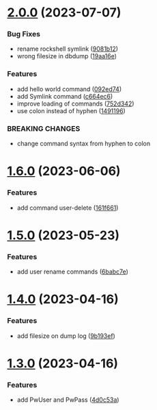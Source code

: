 # [2.0.0](https://github.com/baumrock/RockShell/compare/v1.6.0...v2.0.0) (2023-07-07)


### Bug Fixes

* rename rockshell symlink ([9081b12](https://github.com/baumrock/RockShell/commit/9081b12b2bf9495f5c48e1664786429d87c24c7e))
* wrong filesize in dbdump ([19aa16e](https://github.com/baumrock/RockShell/commit/19aa16e6098ed7e74c6f348b98cb343351dd1699))


### Features

* add hello world command ([092ed74](https://github.com/baumrock/RockShell/commit/092ed74184e645cc81de7b17f1375c6add27eca2))
* add Symlink command ([c664ec6](https://github.com/baumrock/RockShell/commit/c664ec69b3eb32d1184a85dc0349f538622d3904))
* improve loading of commands ([752d342](https://github.com/baumrock/RockShell/commit/752d34211ff59415f5bf1cc73e821801978fea33))
* use colon instead of hyphen ([1491196](https://github.com/baumrock/RockShell/commit/14911963b8b1eadaaadc8ea0f6d060fd556c6049))


### BREAKING CHANGES

* change command syntax from hyphen to colon



# [1.6.0](https://github.com/baumrock/RockShell/compare/v1.5.0...v1.6.0) (2023-06-06)


### Features

* add command user-delete ([161f661](https://github.com/baumrock/RockShell/commit/161f661d2014320418b3aafc3efa5091523bb4c9))



# [1.5.0](https://github.com/baumrock/RockShell/compare/v1.4.0...v1.5.0) (2023-05-23)


### Features

* add user rename commands ([6babc7e](https://github.com/baumrock/RockShell/commit/6babc7e5d17f249c0356404a14c8e34c562b3b57))



# [1.4.0](https://github.com/baumrock/RockShell/compare/v1.3.0...v1.4.0) (2023-04-16)


### Features

* add filesize on dump log ([9b193ef](https://github.com/baumrock/RockShell/commit/9b193ef782799447d6bfc98de5333f156753a493))



# [1.3.0](https://github.com/baumrock/RockShell/compare/v1.2.0...v1.3.0) (2023-04-16)


### Features

* add PwUser and PwPass ([4d0c53a](https://github.com/baumrock/RockShell/commit/4d0c53af6aee75f628003b4dc22af58588dcc904))



